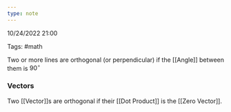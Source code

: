 ```yaml
---
type: note
---
```

10/24/2022 21:00

Tags: #math 

Two or more lines are orthogonal (or perpendicular) if the [[Angle]] between them is $90^\circ$ 


### Vectors
Two [[Vector]]s are orthogonal if their [[Dot Product]] is the [[Zero Vector]]. 